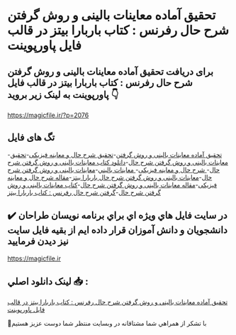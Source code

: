 # تحقیق آماده معاینات بالینی و روش گرفتن شرح حال رفرنس : کتاب باربارا بیتز در قالب فایل پاورپوینت

## برای دریافت تحقیق آماده معاینات بالینی و روش گرفتن شرح حال رفرنس : کتاب باربارا بیتز در قالب فایل پاورپوینت به لینک زیر بروید 👇

https://magicfile.ir/?p=2076

## تگ های فایل

-[تحقیق آماده معاینات بالینی و روش گرفتن](https://magicfile.ir/product/%d8%aa%d8%ad%d9%82%db%8c%d9%82-%d9%85%d8%b9%d8%a7%d9%8a%d9%86%d8%a7%d8%aa-%d8%a8%d8%a7%d9%84%d9%8a%d9%86%d9%8a-%d9%88-%d8%b1%d9%88%d8%b4-%da%af%d8%b1%d9%81%d8%aa%d9%86-%d8%b4%d8%b1%d8%ad-%d8%ad%d8%a7%d9%84/)-[تحقیق  شرح حال و معاینه فیزیکی](https://magicfile.ir/product/%d8%aa%d8%ad%d9%82%db%8c%d9%82-%d9%85%d8%b9%d8%a7%d9%8a%d9%86%d8%a7%d8%aa-%d8%a8%d8%a7%d9%84%d9%8a%d9%86%d9%8a-%d9%88-%d8%b1%d9%88%d8%b4-%da%af%d8%b1%d9%81%d8%aa%d9%86-%d8%b4%d8%b1%d8%ad-%d8%ad%d8%a7%d9%84/)-[تحقیق معاینات بالینی و روش گرفتن شرح حال](https://magicfile.ir/product/%d8%aa%d8%ad%d9%82%db%8c%d9%82-%d9%85%d8%b9%d8%a7%d9%8a%d9%86%d8%a7%d8%aa-%d8%a8%d8%a7%d9%84%d9%8a%d9%86%d9%8a-%d9%88-%d8%b1%d9%88%d8%b4-%da%af%d8%b1%d9%81%d8%aa%d9%86-%d8%b4%d8%b1%d8%ad-%d8%ad%d8%a7%d9%84/)-[دانلود کتاب معاینات بالینی و روش گرفتن شرح حال](https://magicfile.ir/product/%d8%aa%d8%ad%d9%82%db%8c%d9%82-%d9%85%d8%b9%d8%a7%d9%8a%d9%86%d8%a7%d8%aa-%d8%a8%d8%a7%d9%84%d9%8a%d9%86%d9%8a-%d9%88-%d8%b1%d9%88%d8%b4-%da%af%d8%b1%d9%81%d8%aa%d9%86-%d8%b4%d8%b1%d8%ad-%d8%ad%d8%a7%d9%84/)-[ شرح حال و معاینه فیزیکی](https://magicfile.ir/product/%d8%aa%d8%ad%d9%82%db%8c%d9%82-%d9%85%d8%b9%d8%a7%d9%8a%d9%86%d8%a7%d8%aa-%d8%a8%d8%a7%d9%84%d9%8a%d9%86%d9%8a-%d9%88-%d8%b1%d9%88%d8%b4-%da%af%d8%b1%d9%81%d8%aa%d9%86-%d8%b4%d8%b1%d8%ad-%d8%ad%d8%a7%d9%84/)-[ معاينات باليني](https://magicfile.ir/product/%d8%aa%d8%ad%d9%82%db%8c%d9%82-%d9%85%d8%b9%d8%a7%d9%8a%d9%86%d8%a7%d8%aa-%d8%a8%d8%a7%d9%84%d9%8a%d9%86%d9%8a-%d9%88-%d8%b1%d9%88%d8%b4-%da%af%d8%b1%d9%81%d8%aa%d9%86-%d8%b4%d8%b1%d8%ad-%d8%ad%d8%a7%d9%84/)-[معاینات بالینی و روش گرفتن شرح حال](https://magicfile.ir/product/%d8%aa%d8%ad%d9%82%db%8c%d9%82-%d9%85%d8%b9%d8%a7%d9%8a%d9%86%d8%a7%d8%aa-%d8%a8%d8%a7%d9%84%d9%8a%d9%86%d9%8a-%d9%88-%d8%b1%d9%88%d8%b4-%da%af%d8%b1%d9%81%d8%aa%d9%86-%d8%b4%d8%b1%d8%ad-%d8%ad%d8%a7%d9%84/)-[معاینات بالینی و روش گرفتن شرح حال باربارا بیتز](https://magicfile.ir/product/%d8%aa%d8%ad%d9%82%db%8c%d9%82-%d9%85%d8%b9%d8%a7%d9%8a%d9%86%d8%a7%d8%aa-%d8%a8%d8%a7%d9%84%d9%8a%d9%86%d9%8a-%d9%88-%d8%b1%d9%88%d8%b4-%da%af%d8%b1%d9%81%d8%aa%d9%86-%d8%b4%d8%b1%d8%ad-%d8%ad%d8%a7%d9%84/)-[مقاله  شرح حال و معاینه فیزیکی](https://magicfile.ir/product/%d8%aa%d8%ad%d9%82%db%8c%d9%82-%d9%85%d8%b9%d8%a7%d9%8a%d9%86%d8%a7%d8%aa-%d8%a8%d8%a7%d9%84%d9%8a%d9%86%d9%8a-%d9%88-%d8%b1%d9%88%d8%b4-%da%af%d8%b1%d9%81%d8%aa%d9%86-%d8%b4%d8%b1%d8%ad-%d8%ad%d8%a7%d9%84/)-[مقاله معاینات بالینی و روش گرفتن شرح حال](https://magicfile.ir/product/%d8%aa%d8%ad%d9%82%db%8c%d9%82-%d9%85%d8%b9%d8%a7%d9%8a%d9%86%d8%a7%d8%aa-%d8%a8%d8%a7%d9%84%d9%8a%d9%86%d9%8a-%d9%88-%d8%b1%d9%88%d8%b4-%da%af%d8%b1%d9%81%d8%aa%d9%86-%d8%b4%d8%b1%d8%ad-%d8%ad%d8%a7%d9%84/)-[کتاب معاینات بالینی و روش گرفتن شرح حال](https://magicfile.ir/product/%d8%aa%d8%ad%d9%82%db%8c%d9%82-%d9%85%d8%b9%d8%a7%d9%8a%d9%86%d8%a7%d8%aa-%d8%a8%d8%a7%d9%84%d9%8a%d9%86%d9%8a-%d9%88-%d8%b1%d9%88%d8%b4-%da%af%d8%b1%d9%81%d8%aa%d9%86-%d8%b4%d8%b1%d8%ad-%d8%ad%d8%a7%d9%84/)-[گرفتن شرح حال رفرنس : کتاب باربارا بیتز ](https://magicfile.ir/product/%d8%aa%d8%ad%d9%82%db%8c%d9%82-%d9%85%d8%b9%d8%a7%d9%8a%d9%86%d8%a7%d8%aa-%d8%a8%d8%a7%d9%84%d9%8a%d9%86%d9%8a-%d9%88-%d8%b1%d9%88%d8%b4-%da%af%d8%b1%d9%81%d8%aa%d9%86-%d8%b4%d8%b1%d8%ad-%d8%ad%d8%a7%d9%84/)

## ✔️ در سايت فايل هاي ويژه اي براي برنامه نويسان طراحان دانشجويان و دانش آموزان قرار داده ايم از بقيه فايل سايت نيز ديدن فرماييد

https://magicfile.ir


## لينک دانلود اصلي 📥 :

[تحقیق آماده معاینات بالینی و روش گرفتن شرح حال رفرنس : کتاب باربارا بیتز در قالب فایل پاورپوینت](https://magicfile.ir/product/%d8%aa%d8%ad%d9%82%db%8c%d9%82-%d9%85%d8%b9%d8%a7%d9%8a%d9%86%d8%a7%d8%aa-%d8%a8%d8%a7%d9%84%d9%8a%d9%86%d9%8a-%d9%88-%d8%b1%d9%88%d8%b4-%da%af%d8%b1%d9%81%d8%aa%d9%86-%d8%b4%d8%b1%d8%ad-%d8%ad%d8%a7%d9%84/) 


🙏با تشکر از همراهي شما مشتاقانه در وبسایت منتظر شما دوست عزیز هستیم

